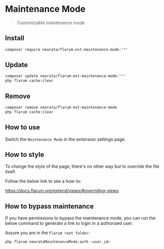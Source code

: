 # Maintenance Mode

> Customizable maintenance mode

## Install

```sh
composer require nearata/flarum-ext-maintenance-mode:"*"
```

## Update

```sh
composer update nearata/flarum-ext-maintenance-mode:"*"
php flarum cache:clear
```

## Remove

```sh
composer remove nearata/flarum-ext-maintenance-mode
php flarum cache:clear
```

## How to use

Switch the `Maintenance Mode` in the extension settings page.

## How to style

To change the style of the page, there's no other way but to override the file itself.

Follow the below link to see a how-to:

https://docs.flarum.org/extend/views/#overriding-views

## How to bypass maintenance

If you have permissions to bypass the maintenance mode,
you can run the below command to generate a link to login
in a authorized user.

Assure you are in the `Flarum root folder`:

```bash
php flarum nearataMaintenanceMode:auth <user_id>
```
